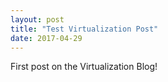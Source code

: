 ```yaml
---
layout: post
title: "Test Virtualization Post"
date: 2017-04-29
---
```


First post on the Virtualization Blog!
